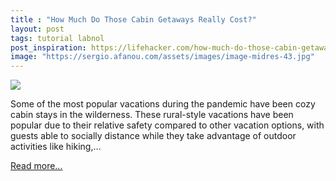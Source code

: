 ```yaml
---
title : "How Much Do Those Cabin Getaways Really Cost?"
layout: post
tags: tutorial labnol
post_inspiration: https://lifehacker.com/how-much-do-those-cabin-getaways-really-cost-1846628503
image: "https://sergio.afanou.com/assets/images/image-midres-43.jpg"
---
```


<img src="https://i.kinja-img.com/gawker-media/image/upload/s--1tnEUGvh--/c_fit,fl_progressive,q_80,w_636/uqahqqtb1f6xxhturlom.jpg" /><p>Some of the most popular vacations during the pandemic have been cozy cabin stays in the wilderness. These rural-style vacations have been popular due to their relative safety compared to other vacation options, with guests able to socially distance while they take advantage of outdoor activities like hiking,…</p><p><a href="https://lifehacker.com/how-much-do-those-cabin-getaways-really-cost-1846628503">Read more...</a></p>